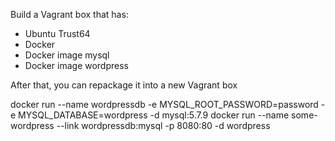 Build a Vagrant box that has:
* Ubuntu Trust64
* Docker
* Docker image mysql
* Docker image wordpress
  
After that, you can repackage it into a new Vagrant box

docker run --name wordpressdb -e MYSQL_ROOT_PASSWORD=password -e MYSQL_DATABASE=wordpress -d mysql:5.7.9
docker run --name some-wordpress --link wordpressdb:mysql -p 8080:80 -d wordpress
